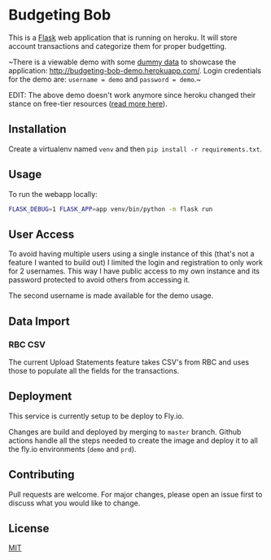 # Budgeting Bob

This is a [Flask](https://flask.palletsprojects.com/en/1.1.x/) web application that is running on heroku.
It will store account transactions and categorize them for proper budgetting.

~There is a viewable demo with some [dummy data](https://github.com/ericmjalbert/budgeting-bob/blob/master/fill_demo_data.sh) to showcase the application: http://budgeting-bob-demo.herokuapp.com/. Login credentials for the demo are: `username = demo` and `password = demo`.~

EDIT: The above demo doesn't work anymore since heroku changed their stance on free-tier resources ([read more here](https://blog.heroku.com/next-chapter)).

## Installation

Create a virtualenv named `venv` and then `pip install -r requirements.txt`.

## Usage

To run the webapp locally:
```bash
FLASK_DEBUG=1 FLASK_APP=app venv/bin/python -m flask run
```

## User Access

To avoid having multiple users using a single instance of this (that's not a feature I wanted to build out) I limited the login and registration to only work for 2 usernames.
This way I have public access to my own instance and its password protected to avoid others from accessing it.

The second username is made available for the demo usage.


## Data Import

### RBC CSV 

The current Upload Statements feature takes CSV's from RBC and uses those to populate all the fields for the transactions.

## Deployment

This service is currently setup to be deploy to Fly.io. 

Changes are build and deployed by merging to `master` branch.
Github actions handle all the steps needed to create the image and deploy it to all the fly.io environments (`demo` and `prd`).

## Contributing
Pull requests are welcome. For major changes, please open an issue first to discuss what you would like to change.

## License
[MIT](https://choosealicense.com/licenses/mit/)
